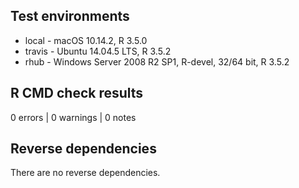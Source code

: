 ## Test environments
* local - macOS 10.14.2, R 3.5.0
* travis - Ubuntu 14.04.5 LTS, R 3.5.2
* rhub - Windows Server 2008 R2 SP1, R-devel, 32/64 bit, R 3.5.2

## R CMD check results

0 errors | 0 warnings | 0 notes

## Reverse dependencies

There are no reverse dependencies.

